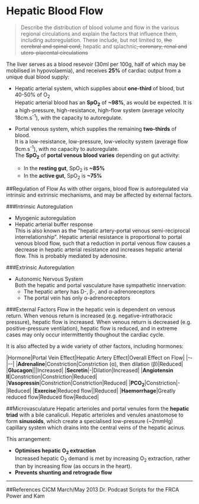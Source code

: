 # Hepatic Blood Flow
> Describe the distribution of blood volume and flow in the various regional circulations and explain the factors that influence them, including autoregulation. These include, but not limited to, ~~the cerebral and spinal cord,~~ hepatic and splachnic~~, coronary, renal and utero-placental circulations~~

The liver serves as a blood resevoir (30ml per 100g, half of which may be mobilised in hypovolaemia), and receives **25%** of cardiac output from a unique dual blood supply:
* Hepatic arterial system, which supplies about **one-third** of blood, but 40-50% of O<sub>2</sub>  
  Hepatic arterial blood has an **SpO<sub>2</sub>** of **~98%**, as would be expected. It is a high-pressure, high-resistance, high-flow system (average velocity 18cm.s<sup>-1</sup>), with the capacity to autoregulate.


* Portal venous system, which supplies the remaining **two-thirds** of blood.  
It is a low-resistance, low-pressure, low-velocity system (average flow 9cm.s<sup>-1</sup>), with no capacity to autoregulate.  
  The **SpO<sub>2</sub>** of **portal venous blood varies** depending on gut activity:
    * In the **resting gut**, SpO<sub>2</sub> is **~85%**
    * In the **active gut**, SpO<sub>2</sub> is **~75%**

##Regulation of Flow
As with other organs, blood flow is autoregulated via intrinsic and extrinsic mechanisms, and may be affected by external factors.

###Intrinsic Autoregulation
* Myogenic autoregulation
* Hepatic arterial buffer response  
  This is also known as the "hepatic artery-portal venous semi-reciprocal interrelationship". Hepatic arterial resistance is proportional to portal venous blood flow, such that a reduction in portal venous flow causes a decrease in hepatic arterial resistance and increases hepatic arterial flow. This is probably mediated by adenosine.

###Extrinsic Autoregulation
* Autonomic Nervous System  
  Both the hepatic and portal vasculature have sympathetic innervation:
    * The hepatic artery has D-, β-, and α-adrenoreceptors
    * The portal vein has only α-adrenoreceptors

###External Factors
Flow in the hepatic vein is dependent on venous return. When venous return is increased (e.g. negative-intrathoracic pressure), hepatic flow is increased. When venous return is decreased (e.g. positive-pressure ventilation), hepatic flow is reduced, and in extreme cases may only occur intermittently thoughout the cardiac cycle.

It is also affected by a wide variety of other factors, including hormones:

|Hormone|Portal Vein Effect|Hepatic Artery Effect|Overall Effect on Flow|
|--|--|
|**Adrenaline**|Constriction|Constriction (α), then dilation (β)|Reduced|
|**Glucagon**|||Increased|
|**Secretin**|-|Dilation|Increased|
|**Angiotensin II**|Constriction|Constriction|Reduced|
|**Vasopressin**|Constriction|Constriction|Reduced|
|**PCO<sub>2</sub>**|Constriction|-|Reduced|
|**Exercise**|Reduced flow||Reduced|
|**Haemorrhage**|Greatly reduced flow|Reduced flow|Reduced|


##Microvasculature
Hepatic arterioles and portal venules form the **hepatic triad** with a bile canaliculi. Hepatic arterioles and venules anastomose to form **sinusoids**, which create a specialised low-pressure (~2mmHg) capillary system which drains into the central veins of the hepatic acinus.

This arrangement:
* **Optimises hepatic O<sub>2</sub> extraction**    
  Increased hepatic O<sub>2</sub> demand is met by increasing O<sub>2</sub> extraction, rather than by increasing flow (as occurs in the heart).
* **Prevents shunting and retrograde flow**

---
##References
CICM March/May 2013
Dr. Podcast Scripts for the FRCA
Power and Kam